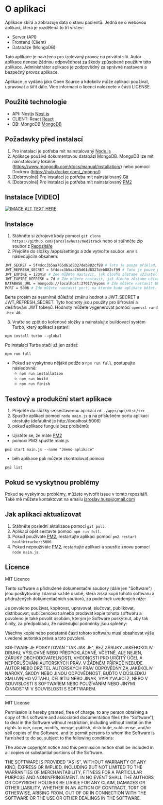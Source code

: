 # O aplikaci

Aplikace sbírá a zobrazuje data o stavu pacientů. Jedná se o webovou aplikaci, která je rozdělena to tří vrstev:

- Server (API)
- Frontend (Client)
- Databáze (MongoDB)

Tato aplikace je navržena pro izolovaný provoz na privátní síti. Autor aplikace nenese žádnou odpovědnost za škody způsobené použitím této aplikace. Administrátor aplikace je zodpovědný za správné nastavení a bezpečný provoz aplikace.

Aplikace je vydána jako Open Source a kdokoliv může aplikaci používat, upravovat a šířit dále. Více informací o licenci naleznete v části LICENSE.

## Použité technologie
- API: Nestjs [Nest.js](https://nestjs.com/)
- CLIENT: React [React](https://reactjs.org/)
- DB: MongoDB [MongoDB](https://www.mongodb.com/)

## Požadavky před instalací

1. Pro instalaci je potřeba mít nainstalovaný [Node.js](https://nodejs.org/en/)
2. Aplikace používá dokumentovou databázi MongoDB. MongoDB lze mít nainstalovaný lokálně (https://www.mongodb.com/docs/manual/installation/) nebo pomocí Dockeru (https://hub.docker.com/_/mongo/)
3. [Dobrovolné] Pro instalaci je potřeba mít nainstalovaný [Git](https://git-scm.com/downloads)
4. [Dobrovolné] Pro instalaci je potřeba mít nainstalovaný [PM2](https://pm2.keymetrics.io/)

## Instalace [VIDEO]

[![IMAGE ALT TEXT HERE](https://img.youtube.com/vi/nHOW_95EQ6c/0.jpg)](https://www.youtube.com/watch?v=nHOW_95EQ6c)

## Instalace

1. Stáhněte si zdrojové kódy pomocí `git clone https://github.com/jaroslavhuss/meditrack` nebo si stáhněte zip soubor z [Repozitáře](https://github.com/jaroslavhuss/meditrack)
2. Přejděte do složky /apps/settings a zde vytvořte soubor .env s následujícím obsahem:

```bash
JWT_SECRET = 5f4dcc3b5aa765d61d8327deb882cf99 # Toto je pouze příklad, prosím změňte hodnotu
JWT_REFRESH_SECRET = 5f4dcc3b5aa765d61d8327deb882cf99 # Toto je pouze příklad, prosím změňte hodnotu
JWT_EXPIRE = 120min # Zde můžete nastavit, jak dlouho zůstane uživatel přihlášený
JWT_EXPIRE_REFRESH = 7d # Zde můžete nastavit, jak dlouho zůstane uživatel přihlášený po obnovení tokenu
DATABASE_URL = mongodb://localhost:27017/myoms # Zde můžete nastavit URL pro připojení k MongoDB, jedná se o příklad a je potřeba nastavit silné heslo
PORT = 5006 # Zde můžete nastavit port, na kterém bude aplikace běžet. Defaultně bude aplikace dostupná na http://localhost:5006
```

Berte prosím za nesmírně důležité změnu hodnot u JWT_SECRET a JWT_REFRESH_SECRET. Tyto hodnoty jsou použity pro šifrování a dešifrování JWT tokenů. Hodnoty můžete vygenerovat pomocí `openssl rand -hex 40`.

3. Vraťte se zpět do kořenové složky a nainstalujte buildovací systém Turbo, který aplikaci sestaví: 
```
npm install turbo --global 
```
Po instalaci Turba stačí už jen zadat: 
```
npm run full
```

- Pokud se vyskytnou nějaké potíže s ```npm run full```, postupujte následovně:
  - `npm run installation`
  - `npm run build`
  - `npm run finish`


## Testový a produkční start aplikace

1. Přejděte do složky se sestavenou aplikací `cd ./apps/api/dist/src`
2. Spusťte aplikaci pomocí `node main.js` a na příslušném portu aplikaci otestujte (defaultně je http://localhost:5006)
3. pokud aplikace funguje bez prolbémů:
 - Ujistěte se, že máte [PM2](https://pm2.keymetrics.io/)
 - pomocí PM2 spuštte main.js
 ```
 pm2 start main.js --name "Jmeno aplikace"
 ```
 - běh aplikace pak můžete zkontrolovat pomocí 
 ```
 pm2 list
 ```

## Pokud se vyskytnou problémy

Pokud se vyskytnou problémy, můžete vytvořit issue v tomto repozitáři. Také mě můžete kontaktovat na emailu jaroslav.huss@gmail.com

## Jak aplikaci aktualizovat

1. Stáhněte poslední aktulizace pomocí `git pull`.
2. Aplikaci opět sestavte pomocí `npm run full`.
3. Pokud používáte [PM2](https://pm2.keymetrics.io/), restartujte aplikaci pomocí `pm2 restart healthtracker:5006`.
4. Pokud nepoužíváte [PM2](https://pm2.keymetrics.io/), restartujte aplikaci a spusťte znovu pomocí `node main.js`.

## Licence

MIT Licence

Tento software a přidružené dokumentační soubory (dále jen "Software") jsou poskytovány zdarma každé osobě, která získá kopii tohoto softwaru a přidružených dokumentačních souborů, za podmínek uvedených níže:

Je povoleno používat, kopírovat, upravovat, slučovat, publikovat, distribuovat, sublicencovat a/nebo prodávat kopie tohoto softwaru a povoleno je také povolit osobám, kterým je Software poskytnut, aby tak činily, za předpokladu, že následující podmínky jsou splněny:

Všechny kopie nebo podstatné části tohoto softwaru musí obsahovat výše uvedené autorská práva a toto povolení.

SOFTWARE JE POSKYTOVÁN "TAK JAK JE", BEZ ZÁRUKY JAKÉHOKOLIV DRUHU, VÝSLOVNÉ NEBO PŘEDPOKLÁDANÉ, VČETNĚ, ALE NEJEN, ZÁRUKY OBCHODOVATELNOSTI, VHODNOSTI PRO URČITÝ ÚČEL A NEPORUŠOVÁNÍ AUTORSKÝCH PRÁV. V ŽÁDNÉM PŘÍPADĚ NEBUDE AUTOR NEBO DRŽITEL AUTORSKÝCH PRÁV ODPOVĚDNÝ ZA JAKÉKOLIV NÁROKY, ŠKODY NEBO JINOU ODPOVĚDNOST, BUĎTO V DŮSLEDKU SMLUVNÍHO VZTAHU, DELIKTU NEBO JINAK, VYPLÝVAJÍCÍ Z, NEBO V SOUVISLOSTI S SOFTWAREM NEBO POUŽÍVÁNÍM NEBO JINÝMI ČINNOSTMI V SOUVISLOSTI S SOFTWAREM.

---

MIT License

Permission is hereby granted, free of charge, to any person obtaining a copy of this software and associated documentation files (the "Software"), to deal in the Software without restriction, including without limitation the rights to use, copy, modify, merge, publish, distribute, sublicense, and/or sell copies of the Software, and to permit persons to whom the Software is furnished to do so, subject to the following conditions:

The above copyright notice and this permission notice shall be included in all copies or substantial portions of the Software.

THE SOFTWARE IS PROVIDED "AS IS", WITHOUT WARRANTY OF ANY KIND, EXPRESS OR IMPLIED, INCLUDING BUT NOT LIMITED TO THE WARRANTIES OF MERCHANTABILITY, FITNESS FOR A PARTICULAR PURPOSE AND NONINFRINGEMENT. IN NO EVENT SHALL THE AUTHORS OR COPYRIGHT HOLDERS BE LIABLE FOR ANY CLAIM, DAMAGES OR OTHER LIABILITY, WHETHER IN AN ACTION OF CONTRACT, TORT OR OTHERWISE, ARISING FROM, OUT OF OR IN CONNECTION WITH THE SOFTWARE OR THE USE OR OTHER DEALINGS IN THE SOFTWARE.

